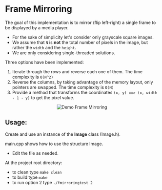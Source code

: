 Frame Mirroring
=====================

The goal of this implementation is to mirror (flip left-right) a single frame to be displayed by a media player.

- For the sake of simplicity let's consider only grayscale square images.
- We assume that `N` is **not** the total number of pixels in the image, but rather the `width` and the `height`. 
- We are only considering single-threaded solutions.


Three options have been implemented:
1. Iterate through the rows and reverse each one of them. The time complexity is `O(N^2)`
2. Reverse the columns, by taking advantage of the memory layout, only pointers are swapped. The time complexity is `O(N)`
3. Provide a method that transforms the coordinates `(x, y) ==> (x, width - 1 - y)` to get the pixel value.

<p align="center">
  <img src="https://github.com/GreekMaure/FrameMirroring/blob/master/demo10-10.GIF?raw=true" alt="Demo Frame Mirroring"/>
</p>


Usage:
---------

Create and use an instance of the **Image** class (Image.h).

main.cpp shows how to use the structure Image.

- Edit the file as needed.

At the project root directory:

- to clean type `make clean`
- to build type `make`
- to run option 2 type `./fmirroringtest 2`